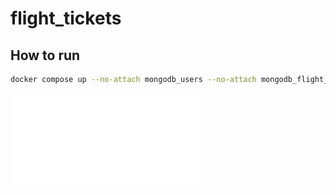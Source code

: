 # flight_tickets

## How to run 
```bash
docker compose up --no-attach mongodb_users --no-attach mongodb_flight_tickets --no-attach frontend
```


![Documentation](./documentation/FlightTickets.pdf)